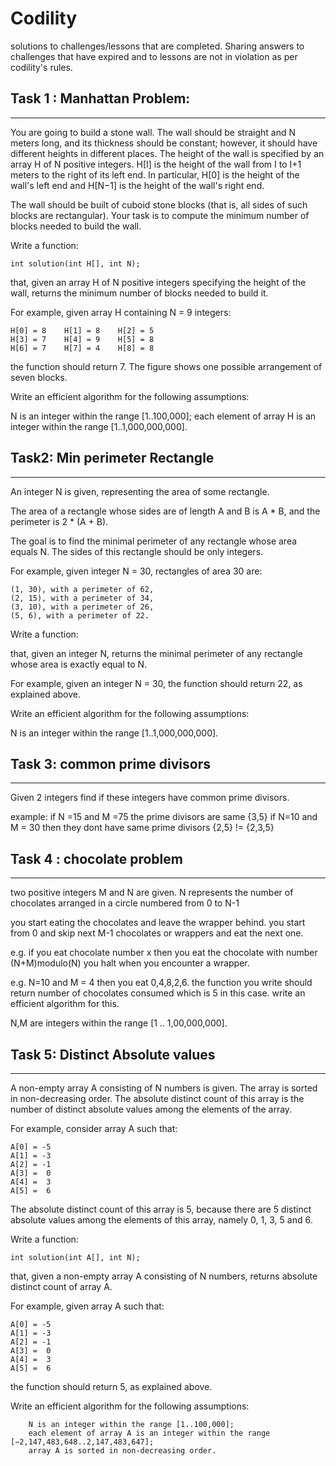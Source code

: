 # Codility
solutions to challenges/lessons that are completed. Sharing answers to challenges that have expired and to lessons are not in violation as per codility's rules. 

## Task 1 : Manhattan Problem:
***************************
You are going to build a stone wall. The wall should be straight and N meters long, and its thickness should be constant; however, it should have different heights in different places. The height of the wall is specified by an array H of N positive integers. H[I] is the height of the wall from I to I+1 meters to the right of its left end. In particular, H[0] is the height of the wall's left end and H[N−1] is the height of the wall's right end.

The wall should be built of cuboid stone blocks (that is, all sides of such blocks are rectangular). Your task is to compute the minimum number of blocks needed to build the wall.

Write a function:

    int solution(int H[], int N);

that, given an array H of N positive integers specifying the height of the wall, returns the minimum number of blocks needed to build it.

For example, given array H containing N = 9 integers:

    H[0] = 8    H[1] = 8    H[2] = 5
    H[3] = 7    H[4] = 9    H[5] = 8
    H[6] = 7    H[7] = 4    H[8] = 8  
the function should return 7. The figure shows one possible arrangement of seven blocks.

Write an efficient algorithm for the following assumptions:

N is an integer within the range [1..100,000];
each element of array H is an integer within the range [1..1,000,000,000].

## Task2: Min perimeter Rectangle
******************************
An integer N is given, representing the area of some rectangle.

The area of a rectangle whose sides are of length A and B is A * B, and the perimeter is 2 * (A + B).

The goal is to find the minimal perimeter of any rectangle whose area equals N. The sides of this rectangle should be only integers.

For example, given integer N = 30, rectangles of area 30 are:

    (1, 30), with a perimeter of 62,
    (2, 15), with a perimeter of 34,
    (3, 10), with a perimeter of 26,
    (5, 6), with a perimeter of 22.

Write a function:

that, given an integer N, returns the minimal perimeter of any rectangle whose area is exactly equal to N.

For example, given an integer N = 30, the function should return 22, as explained above.

Write an efficient algorithm for the following assumptions:

N is an integer within the range [1..1,000,000,000].

## Task 3: common prime divisors
********************************
Given 2 integers find if these integers have common prime divisors.

example:
if N =15 and M =75 the prime divisors are same {3,5}
if N=10 and M = 30 then they dont have same prime divisors {2,5} != {2,3,5}

## Task 4 : chocolate problem
**************************
two positive integers M and N are given.
N represents the number of chocolates arranged in a circle numbered from 0 to N-1

you start eating the chocolates and leave the wrapper behind. you start from 0 and skip next M-1 chocolates or wrappers and eat the next one.

e.g. if you eat chocolate number x then you eat the chocolate with number (N+M)modulo(N)
you halt when you encounter a wrapper.

e.g. N=10 and M = 4 then you eat 0,4,8,2,6. the function you write should return number of chocolates consumed which is 5 in this case. write an efficient algorithm for this.

N,M are integers within the range [1 .. 1,00,000,000]. 

## Task 5: Distinct Absolute values
************************************

A non-empty array A consisting of N numbers is given. The array is sorted in non-decreasing order. The absolute distinct count of this array is the number of distinct absolute values among the elements of the array.

For example, consider array A such that:
   
    A[0] = -5
    A[1] = -3
    A[2] = -1
    A[3] =  0
    A[4] =  3
    A[5] =  6

The absolute distinct count of this array is 5, because there are 5 distinct absolute values among the elements of this array, namely 0, 1, 3, 5 and 6.

Write a function:

    int solution(int A[], int N);

that, given a non-empty array A consisting of N numbers, returns absolute distinct count of array A.

For example, given array A such that:

    A[0] = -5
    A[1] = -3
    A[2] = -1
    A[3] =  0
    A[4] =  3
    A[5] =  6

the function should return 5, as explained above.

Write an efficient algorithm for the following assumptions:

        N is an integer within the range [1..100,000];
        each element of array A is an integer within the range [−2,147,483,648..2,147,483,647];
        array A is sorted in non-decreasing order.

